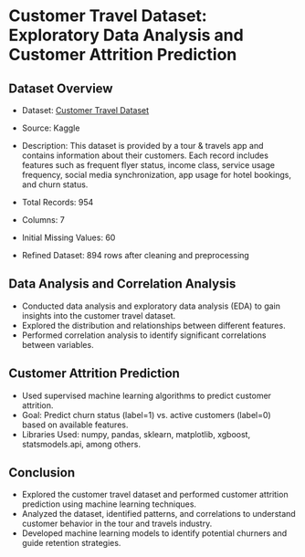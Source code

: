 # Customer Travel Dataset: Exploratory Data Analysis and Customer Attrition Prediction

## Dataset Overview

- Dataset: [Customer Travel Dataset](https://www.kaggle.com/datasets/tejashvi14/tour-travels-customer-churn-prediction)
- Source: Kaggle
- Description: This dataset is provided by a tour & travels app and contains information about their customers. Each record includes features such as frequent flyer status, income class, service usage frequency, social media synchronization, app usage for hotel bookings, and churn status.

- Total Records: 954
- Columns: 7
- Initial Missing Values: 60
- Refined Dataset: 894 rows after cleaning and preprocessing

## Data Analysis and Correlation Analysis

- Conducted data analysis and exploratory data analysis (EDA) to gain insights into the customer travel dataset.
- Explored the distribution and relationships between different features.
- Performed correlation analysis to identify significant correlations between variables.

## Customer Attrition Prediction

- Used supervised machine learning algorithms to predict customer attrition.
- Goal: Predict churn status (label=1) vs. active customers (label=0) based on available features.
- Libraries Used: numpy, pandas, sklearn, matplotlib, xgboost, statsmodels.api, among others.

## Conclusion

- Explored the customer travel dataset and performed customer attrition prediction using machine learning techniques.
- Analyzed the dataset, identified patterns, and correlations to understand customer behavior in the tour and travels industry.
- Developed machine learning models to identify potential churners and guide retention strategies.

